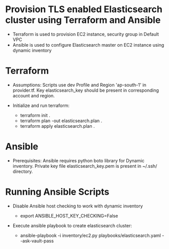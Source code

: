 # Provision TLS enabled Elasticsearch cluster using Terraform and Ansible

* Terraform is used to provision EC2 instance, security group in Default VPC
* Ansible is used to configure Elasticsearch master on EC2 instance using dynamic inventory

# Terraform

* Assumptions: Scripts use dev Profile and Region 'ap-south-1' in provider.tf. Key elasticsearch_key should be present in corresponding account and region.

* Initialize and run terraform:
    * terraform init .
    * terraform plan -out elasticsearch.plan .
    * terraform apply elasticsearch.plan .

# Ansible

* Prerequisites: Ansible requires python boto library for Dynamic inventory. Private key file elasticsearch_key.pem is present in ~/.ssh/ directory.

# Running Ansible Scripts

* Disable Ansible host checking to work with dynamic inventory
    * export ANSIBLE_HOST_KEY_CHECKING=False

* Execute ansible playbook to create elasticsearch cluster:
    * ansible-playbook -i inventory/ec2.py playbooks/elasticsearch.yaml --ask-vault-pass